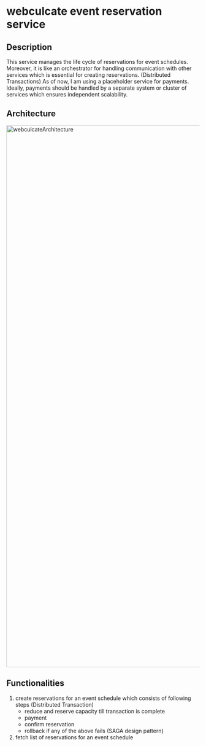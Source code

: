 # webculcate event reservation service

## Description
This service manages the life cycle of reservations for event schedules. Moreover, it is like an orchestrator for handling communication with other services which is essential for creating reservations. (Distributed Transactions)
As of now, I am using a placeholder service for payments. Ideally, payments should be handled by a separate system or cluster of services which ensures independent scalability.

## Architecture
<img width="1411" alt="webculcateArchitecture" src="https://github.com/user-attachments/assets/4a11b598-3713-4ac7-89d8-7743199740af" />

## Functionalities
1. create reservations for an event schedule which consists of following steps (Distributed Transaction)
   * reduce and reserve capacity till transaction is complete
   * payment
   * confirm reservation
   * rollback if any of the above fails (SAGA design pattern)
2. fetch list of reservations for an event schedule
